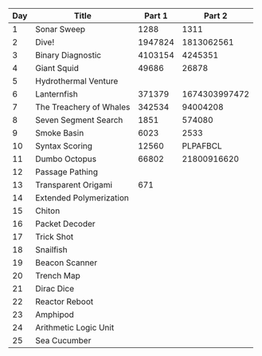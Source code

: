 | Day | Title                   | Part 1  | Part 2        |
|-----|-------------------------|---------|---------------|
| 1   | Sonar Sweep             | 1288    | 1311          |
| 2   | Dive!                   | 1947824 | 1813062561    |
| 3   | Binary Diagnostic       | 4103154 | 4245351       |
| 4   | Giant Squid             | 49686   | 26878         |
| 5   | Hydrothermal Venture    |         |               |
| 6   | Lanternfish             | 371379  | 1674303997472 |
| 7   | The Treachery of Whales | 342534  | 94004208      |
| 8   | Seven Segment Search    | 1851    | 574080        |
| 9   | Smoke Basin             | 6023    | 2533          |
| 10  | Syntax Scoring          | 12560   | PLPAFBCL      |
| 11  | Dumbo Octopus           | 66802   | 21800916620   |
| 12  | Passage Pathing         |         |               |
| 13  | Transparent Origami     | 671     |               |
| 14  | Extended Polymerization |         |               |
| 15  | Chiton                  |         |               |
| 16  | Packet Decoder          |         |               |
| 17  | Trick Shot              |         |               |
| 18  | Snailfish               |         |               |
| 19  | Beacon Scanner          |         |               |
| 20  | Trench Map              |         |               |
| 21  | Dirac Dice              |         |               |
| 22  | Reactor Reboot          |         |               |
| 23  | Amphipod                |         |               |
| 24  | Arithmetic Logic Unit   |         |               |
| 25  | Sea Cucumber            |         |               |


























